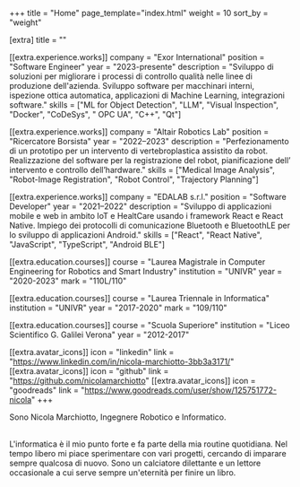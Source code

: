 +++
title = "Home"
page_template="index.html"
weight = 10
sort_by = "weight"

[extra]
title = ""

[[extra.experience.works]]
  company = "Exor International"
  position = "Software Engineer"
  year = "2023-presente"
  description = "Sviluppo di soluzioni per migliorare i processi di controllo qualità nelle linee di produzione dell'azienda. Sviluppo software per macchinari interni, ispezione ottica automatica, applicazioni di Machine Learning, integrazioni software."
  skills = ["ML for Object Detection", "LLM", "Visual Inspection", "Docker", "CoDeSys", " OPC UA", "C++", "Qt"]

[[extra.experience.works]]
  company = "Altair Robotics Lab"
  position = "Ricercatore Borsista"
  year = "2022–2023"
  description = "Perfezionamento di un prototipo per un intervento di vertebroplastica assistito da robot. Realizzazione del software per la registrazione del robot, pianificazione dell’ intervento e controllo dell’hardware."
  skills = ["Medical Image Analysis", "Robot-Image Registration", "Robot Control", "Trajectory Planning"]
   
[[extra.experience.works]]
  company = "EDALAB s.r.l."
  position = "Software Developer"
  year = "2021–2022"
  description = "Sviluppo di applicazioni mobile e web in ambito IoT e HealtCare usando i framework React e React Native. Impiego dei protocolli di comunicazione Bluetooth e BluetoothLE per lo sviluppo di applicazioni Android."
  skills = ["React", "React Native", "JavaScript", "TypeScript", "Android BLE"]



[[extra.education.courses]]
  course = "Laurea Magistrale in Computer Engineering for Robotics and Smart Industry"
  institution = "UNIVR"
  year = "2020-2023"
  mark = "110L/110"

[[extra.education.courses]]
  course = "Laurea Triennale in Informatica"
  institution = "UNIVR"
  year = "2017-2020"
  mark = "109/110"

[[extra.education.courses]]
  course = "Scuola Superiore"
  institution = "Liceo Scientifico G. Galilei Verona"
  year = "2012-2017"



[[extra.avatar_icons]]
  icon = "linkedin"
  link = "https://www.linkedin.com/in/nicola-marchiotto-3bb3a3171/"
[[extra.avatar_icons]]
  icon = "github"
  link = "https://github.com/nicolamarchiotto"
[[extra.avatar_icons]]
  icon = "goodreads"
  link = "https://www.goodreads.com/user/show/125751772-nicola"
+++

Sono Nicola Marchiotto, Ingegnere Robotico e Informatico. 

<br>
L'informatica è il mio punto forte e fa parte della mia routine quotidiana. Nel tempo libero mi piace sperimentare con vari progetti, cercando di imparare sempre qualcosa di nuovo. Sono un calciatore dilettante e un lettore occasionale a cui serve sempre un'eternità per finire un libro.